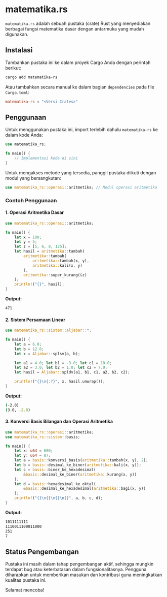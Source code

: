 # matematika.rs

`matematika.rs` adalah sebuah pustaka (crate) Rust yang menyediakan berbagai fungsi matematika dasar dengan antarmuka yang mudah digunakan.

## Instalasi

Tambahkan pustaka ini ke dalam proyek Cargo Anda dengan perintah berikut:

```sh
cargo add matematika-rs
```

Atau tambahkan secara manual ke dalam bagian `dependencies` pada file `Cargo.toml`:

```toml
matematika-rs = "<Versi Crates>"
```

## Penggunaan

Untuk menggunakan pustaka ini, import terlebih dahulu `matematika-rs` ke dalam kode Anda:

```rust
use matematika_rs;

fn main() {
    // Implementasi kode di sini
}
```

Untuk mengakses metode yang tersedia, panggil pustaka diikuti dengan modul yang bersangkutan:

```rust
use matematika_rs::operasi::aritmetika; // Modul operasi aritmetika
```

### Contoh Penggunaan

#### 1. Operasi Aritmetika Dasar

```rust
use matematika_rs::operasi::aritmetika;

fn main() {
    let x = 100;
    let y = 5;
    let z = [5, 6, 8, 125];
    let hasil = aritmetika::tambah(
        aritmetika::tambah(
            aritmetika::tambah(x, y),
            aritmetika::kali(x, y)
        ),
        aritmetika::super_kurang(&z)
    );
    println!("{}", hasil);
}
```

**Output:**
```sh
471
```

#### 2. Sistem Persamaan Linear

```rust
use matematika_rs::sistem::aljabar::*;

fn main() {
    let a = 6.0; 
    let b = 12.0;
    let x = Aljabar::splsv(a, b);

    let a1 = 4.0; let b1 = -3.0; let c1 = 18.0;
    let a2 = 3.0; let b2 = 1.0; let c2 = 7.0;
    let hasil = Aljabar::spldv(a1, b1, c1, a2, b2, c2);

    println!("{}\n{:?}", x, hasil.unwrap());
}
```

**Output:**
```sh
(-2.0)
(3.0, -2.0)
```

#### 3. Konversi Basis Bilangan dan Operasi Aritmetika

```rust
use matematika_rs::operasi::aritmetika;
use matematika_rs::sistem::basis;

fn main() {
    let x: u64 = 680;
    let y: u64 = 87;
    let a = basis::konversi_basis(aritmetika::tambah(x, y), 2);
    let b = basis::desimal_ke_biner(aritmetika::kali(x, y));
    let c = basis::biner_ke_hexadesimal(
        &basis::desimal_ke_biner(aritmetika::kurang(x, y))
    );
    let d = basis::hexadesimal_ke_oktal(
        &basis::desimal_ke_hexadesimal(aritmetika::bagi(x, y))
    );
    println!("{}\n{}\n{}\n{}", a, b, c, d);
}
```

**Output:**
```sh
1011111111
1110011100011000
251
7
```

## Status Pengembangan

Pustaka ini masih dalam tahap pengembangan aktif, sehingga mungkin terdapat bug atau keterbatasan dalam fungsionalitasnya. Pengguna diharapkan untuk memberikan masukan dan kontribusi guna meningkatkan kualitas pustaka ini.

Selamat mencoba!

